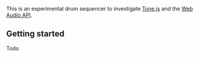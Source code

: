 This is an experimental drum sequencer to investigate [Tone.js](https://tonejs.github.io/) and the [Web Audio API](https://developer.mozilla.org/en-US/docs/Web/API/Web_Audio_API).

## Getting started

Todo
